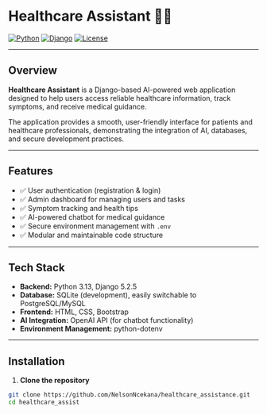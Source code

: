 # Healthcare Assistant 🏥🤖

[![Python](https://img.shields.io/badge/Python-3.13-blue)](https://www.python.org/)
[![Django](https://img.shields.io/badge/Django-5.2.5-green)](https://www.djangoproject.com/)
[![License](https://img.shields.io/badge/License-MIT-yellow)](LICENSE)

---

## Overview

**Healthcare Assistant** is a Django-based AI-powered web application designed to help users access reliable healthcare information, track symptoms, and receive medical guidance.  

The application provides a smooth, user-friendly interface for patients and healthcare professionals, demonstrating the integration of AI, databases, and secure development practices.

---

## Features

- ✅ User authentication (registration & login)
- ✅ Admin dashboard for managing users and tasks
- ✅ Symptom tracking and health tips
- ✅ AI-powered chatbot for medical guidance
- ✅ Secure environment management with `.env`
- ✅ Modular and maintainable code structure

---

## Tech Stack

- **Backend:** Python 3.13, Django 5.2.5  
- **Database:** SQLite (development), easily switchable to PostgreSQL/MySQL  
- **Frontend:** HTML, CSS, Bootstrap  
- **AI Integration:** OpenAI API (for chatbot functionality)  
- **Environment Management:** python-dotenv  

---

## Installation

1. **Clone the repository**
```bash
git clone https://github.com/NelsonNcekana/healthcare_assistance.git
cd healthcare_assist
